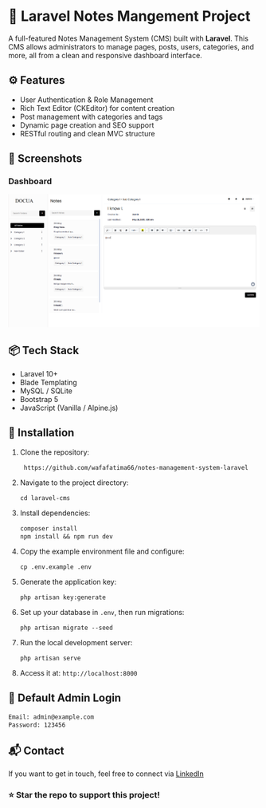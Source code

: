 
  <h1>📝 Laravel Notes Mangement Project</h1>

  <p>A full-featured Notes Management System (CMS) built with <strong>Laravel</strong>. This CMS allows administrators to manage pages, posts, users, categories, and more, all from a clean and responsive dashboard interface.</p>

  <h2>⚙️ Features</h2>
  <ul>
    <li>User Authentication & Role Management</li>
    <li>Rich Text Editor (CKEditor) for content creation</li>
    <li>Post management with categories and tags</li>
    <li>Dynamic page creation and SEO support</li>
    <li>RESTful routing and clean MVC structure</li>
  </ul>

  <h2>📸 Screenshots</h2>

  <h3>Dashboard</h3>
  <img src="public/img/1.png" alt="Admin Dashboard Screenshot">


  <h2>📦 Tech Stack</h2>
  <ul>
    <li>Laravel 10+</li>
    <li>Blade Templating</li>
    <li>MySQL / SQLite</li>
    <li>Bootstrap 5</li>
    <li>JavaScript (Vanilla / Alpine.js)</li>
  </ul>

  <h2>🚀 Installation</h2>
  <ol>
    <li>Clone the repository:
      <pre><code> https://github.com/wafafatima66/notes-management-system-laravel </code></pre>
    </li>
    <li>Navigate to the project directory:
      <pre><code>cd laravel-cms</code></pre>
    </li>
    <li>Install dependencies:
      <pre><code>composer install
npm install && npm run dev</code></pre>
    </li>
    <li>Copy the example environment file and configure:
      <pre><code>cp .env.example .env</code></pre>
    </li>
    <li>Generate the application key:
      <pre><code>php artisan key:generate</code></pre>
    </li>
    <li>Set up your database in <code>.env</code>, then run migrations:
      <pre><code>php artisan migrate --seed</code></pre>
    </li>
    <li>Run the local development server:
      <pre><code>php artisan serve</code></pre>
    </li>
    <li>Access it at: <code>http://localhost:8000</code></li>
  </ol>

  <h2>👤 Default Admin Login</h2>
  <pre><code>Email: admin@example.com
Password: 123456</code></pre>

  <h2>📬 Contact</h2>
<p>If you want to get in touch, feel free to connect via <a href="https://www.linkedin.com/in/fatimaamir99/" target="_blank">LinkedIn</a></p>

  <h3>⭐ Star the repo to support this project!</h3>

</body>
</html>
